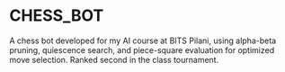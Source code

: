 # CHESS_BOT
A chess bot developed for my AI course at BITS Pilani, using alpha-beta pruning, quiescence search, and piece-square evaluation for optimized move selection. Ranked second in the class tournament.
